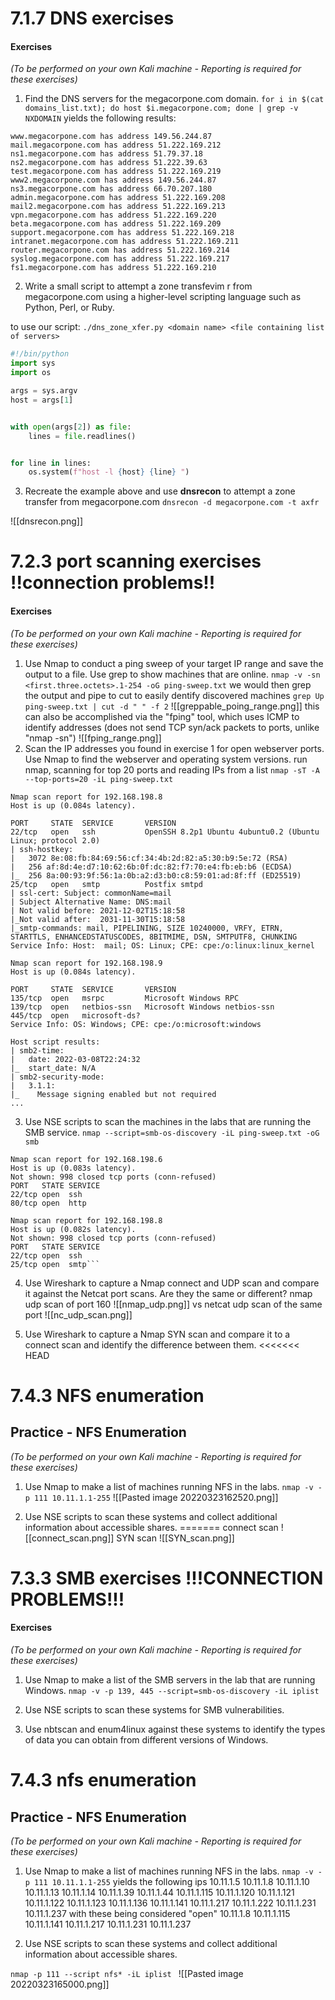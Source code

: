 # 7.1.7 DNS exercises
#### Exercises

_(To be performed on your own Kali machine - Reporting is required for these exercises)_

1.  Find the DNS servers for the megacorpone.com domain.
`for i in $(cat domains_list.txt); do host $i.megacorpone.com; done | grep -v NXDOMAIN`
yields the following results:
```
www.megacorpone.com has address 149.56.244.87
mail.megacorpone.com has address 51.222.169.212
ns1.megacorpone.com has address 51.79.37.18
ns2.megacorpone.com has address 51.222.39.63
test.megacorpone.com has address 51.222.169.219
www2.megacorpone.com has address 149.56.244.87
ns3.megacorpone.com has address 66.70.207.180
admin.megacorpone.com has address 51.222.169.208
mail2.megacorpone.com has address 51.222.169.213
vpn.megacorpone.com has address 51.222.169.220
beta.megacorpone.com has address 51.222.169.209
support.megacorpone.com has address 51.222.169.218
intranet.megacorpone.com has address 51.222.169.211
router.megacorpone.com has address 51.222.169.214
syslog.megacorpone.com has address 51.222.169.217
fs1.megacorpone.com has address 51.222.169.210
```

2.  Write a small script to attempt a zone transfevim r from megacorpone.com using a higher-level scripting language such as Python, Perl, or Ruby.

to use our script:
`./dns_zone_xfer.py <domain name> <file containing list of servers>`
```python
#!/bin/python
import sys
import os

args = sys.argv 
host = args[1]


with open(args[2]) as file:
	lines = file.readlines()


for line in lines:
	os.system(f"host -l {host} {line} ")


```


3.  Recreate the example above and use **dnsrecon** to attempt a zone transfer from megacorpone.com
`dnsrecon -d megacorpone.com -t axfr`

![[dnsrecon.png]]


# 7.2.3 port scanning exercises !!connection problems!!
#### Exercises

_(To be performed on your own Kali machine - Reporting is required for these exercises)_

1.  Use Nmap to conduct a ping sweep of your target IP range and save the output to a file. Use grep to show machines that are online.
`nmap -v -sn <first.three.octets>.1-254 -oG ping-sweep.txt`
we would then grep the output and pipe to cut to easily dentify discovered machines
`grep Up ping-sweep.txt | cut -d " " -f 2`
![[greppable_poing_range.png]]
this can also be accomplished via the "fping" tool, which uses ICMP to identify addresses (does not send TCP syn/ack packets to ports, unlike "nmap -sn")
![[fping_range.png]]
2.  Scan the IP addresses you found in exercise 1 for open webserver ports. Use Nmap to find the webserver and operating system versions.
run nmap, scanning for top 20 ports and reading IPs from a list
`nmap -sT -A --top-ports=20 -iL ping-sweep.txt`
```
Nmap scan report for 192.168.198.8
Host is up (0.084s latency).

PORT     STATE  SERVICE       VERSION
22/tcp   open   ssh           OpenSSH 8.2p1 Ubuntu 4ubuntu0.2 (Ubuntu Linux; protocol 2.0)
| ssh-hostkey: 
|   3072 8e:08:fb:84:69:56:cf:34:4b:2d:82:a5:30:b9:5e:72 (RSA)
|   256 af:8d:4e:d7:10:62:6b:0f:dc:82:f7:70:e4:fb:eb:b6 (ECDSA)
|_  256 8a:00:93:9f:56:1a:0b:a2:d3:b0:c8:59:01:ad:8f:ff (ED25519)
25/tcp   open   smtp          Postfix smtpd
| ssl-cert: Subject: commonName=mail
| Subject Alternative Name: DNS:mail
| Not valid before: 2021-12-02T15:18:58
|_Not valid after:  2031-11-30T15:18:58
|_smtp-commands: mail, PIPELINING, SIZE 10240000, VRFY, ETRN, STARTTLS, ENHANCEDSTATUSCODES, 8BITMIME, DSN, SMTPUTF8, CHUNKING
Service Info: Host:  mail; OS: Linux; CPE: cpe:/o:linux:linux_kernel

Nmap scan report for 192.168.198.9
Host is up (0.084s latency).

PORT     STATE  SERVICE       VERSION
135/tcp  open   msrpc         Microsoft Windows RPC
139/tcp  open   netbios-ssn   Microsoft Windows netbios-ssn
445/tcp  open   microsoft-ds?
Service Info: OS: Windows; CPE: cpe:/o:microsoft:windows

Host script results:
| smb2-time: 
|   date: 2022-03-08T22:24:32
|_  start_date: N/A
| smb2-security-mode: 
|   3.1.1: 
|_    Message signing enabled but not required
...
```

3.  Use NSE scripts to scan the machines in the labs that are running the SMB service.
`nmap --script=smb-os-discovery -iL ping-sweep.txt -oG smb`
```Starting Nmap 7.92 ( https://nmap.org ) at 2022-03-08 16:36 PST
Nmap scan report for 192.168.198.6
Host is up (0.083s latency).
Not shown: 998 closed tcp ports (conn-refused)
PORT   STATE SERVICE
22/tcp open  ssh
80/tcp open  http

Nmap scan report for 192.168.198.8
Host is up (0.082s latency).
Not shown: 998 closed tcp ports (conn-refused)
PORT   STATE SERVICE
22/tcp open  ssh
25/tcp open  smtp```
```
4.  Use Wireshark to capture a Nmap connect and UDP scan and compare it against the Netcat port scans. Are they the same or different?
nmap udp scan of port 160
![[nmap_udp.png]]
vs netcat udp scan of the same port
![[nc_udp_scan.png]]

5.  Use Wireshark to capture a Nmap SYN scan and compare it to a connect scan and identify the difference between them.
<<<<<<< HEAD



# 7.4.3 NFS enumeration
## Practice - NFS Enumeration

_(To be performed on your own Kali machine - Reporting is required for these exercises)_

1.  Use Nmap to make a list of machines running NFS in the labs.
`nmap -v -p 111 10.11.1.1-255`
![[Pasted image 20220323162520.png]]

2.  Use NSE scripts to scan these systems and collect additional information about accessible shares.
=======
connect scan
![[connect_scan.png]]
SYN scan
![[SYN_scan.png]]

# 7.3.3 SMB exercises !!!CONNECTION PROBLEMS!!!
#### Exercises

_(To be performed on your own Kali machine - Reporting is required for these exercises)_

1.  Use Nmap to make a list of the SMB servers in the lab that are running Windows.
`nmap -v -p 139, 445 --script=smb-os-discovery -iL iplist`

2.  Use NSE scripts to scan these systems for SMB vulnerabilities.


3.  Use nbtscan and enum4linux against these systems to identify the types of data you can obtain from different versions of Windows.



# 7.4.3 nfs enumeration
## Practice - NFS Enumeration

_(To be performed on your own Kali machine - Reporting is required for these exercises)_

1.  Use Nmap to make a list of machines running NFS in the labs.
`nmap -v -p 111 10.11.1.1-255`
yields the following ips
10.11.1.5
10.11.1.8
10.11.1.10
10.11.1.13
10.11.1.14
10.11.1.39
10.11.1.44
10.11.1.115
10.11.1.120
10.11.1.121
10.11.1.122
10.11.1.123
10.11.1.136
10.11.1.141
10.11.1.217
10.11.1.222
10.11.1.231
10.11.1.237
with these being considered "open"
10.11.1.8
10.11.1.115
10.11.1.141
10.11.1.217
10.11.1.231
10.11.1.237


2.  Use NSE scripts to scan these systems and collect additional information about accessible shares.

`nmap -p 111 --script nfs* -iL iplist `
![[Pasted image 20220323165000.png]]